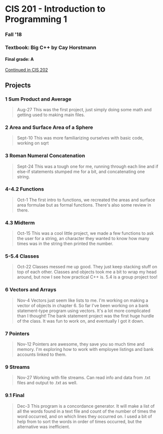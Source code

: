 # CIS 201 - Introduction to Programming 1

### Fall '18
### Textbook: Big C++ by Cay Horstmann
#### Final grade: A

[Continued in CIS 202](https://laughtrey.github.io/cis202/)

## Projects

### 1 Sum Product and Average
>Aug-27 This was the first project, just simply doing some math and getting used
>to making main files.

### 2 Area and Surface Area of a Sphere
>Sept-10 This was more familiarizing ourselves with basic code, working on sqrt

### 3 Roman Numeral Concatenation
>Sept-24 This was a tough one for me, running through each line and if else-if
>statements stumped me for a bit, and concatenating one string.

### 4-4.2 Functions
>Oct-1 The first intro to functions, we recreated the areas and surface area formulae
>but as formal functions. There's also some review in there.

### 4.3 Midterm
>Oct-15 This was a cool little project, we made a few functions to ask the user
>for a string, an character they wanted to know how many times was in the string
>then printed the number.

### 5-5.4 Classes
>Oct-22 Classes messed me up good. They just keep stacking stuff on top of each other.
>Classes and objects took me a bit to wrap my head around, but now I see how practical
>C++ is. 5.4 is a group project too!

### 6 Vectors and Arrays
>Nov-4 Vectors just seem like lists to me. I'm working on making a vector of objects in chapter 6.
>So far I've been working on a bank statement-type program using vectors. It's a lot more complicated than I thought!
>The bank statement project was the first huge hurdle of the class. It was fun to work on, and eventually I got it down.

### 7 Pointers
>Nov-12 Pointers are awesome, they save you so much time and memory. I'm exploring how to work with employee listings and
>bank accounts linked to them.

### 9 Streams
>Nov-27 Working with file streams. Can read info and data from .txt files and output to .txt as well.

### 9.1 Final
>Dec-3 This program is a concordance generator. It will make a list of all the words found in a text file and count of the
>number of times the word occurred, and on which lines they occurred on. I used a bit of help from <algorithm> to sort the words
>in order of times occurred, but the alternative was inefficient.
